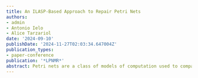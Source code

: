```yaml
---
title: An ILASP-Based Approach to Repair Petri Nets
authors:
- admin
- Antonio Ielo
- Alice Tarzariol
date: '2024-09-10'
publishDate: '2024-11-27T02:03:34.647004Z'
publication_types:
- paper-conference
publication: '*LPNMR*'
abstract: Petri nets are a class of models of computation used to compactly represent discrete event systems. Among many application domains, they have now become the most prominent formalism to express process models in Process Mining, thanks to their formal semantics that enables automated analysis techniques. In this context, model repair is the task of aligning a process model with actual executions of the process. Current solutions to model repair do not allow for embedding domain knowledge, providing guarantees of rigor, and enforcing structural requirements at the same time. In this paper, we fill this gap by proposing an approach based on the Inductive Logic Programming system ILASP. We then implement our approach and perform an experimental evaluation, showing both its expressiveness and feasibility.
---
```

